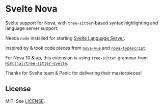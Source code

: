 # Svelte Nova

Svelte support for Nova, with `tree-sitter`-based syntax highlighting and
language server support.

Needs `node` installed for starting
[Svelte Language Server](https://github.com/sveltejs/language-tools/tree/master/packages/language-server).

Inspired by & took code pieces from
[`nova-vue`](https://github.com/tommasongr/nova-vue) and
[`nova-typescript`](https://github.com/apexskier/nova-typescript).

For Nova 10 & up, this extension is using `tree-sitter` grammar from
[`Himujjal/tree-sitter-svelte`](https://github.com/Himujjal/tree-sitter-svelte).

Thanks for Svelte team & Panic for delivering their masterpieces!

## License

MIT. See [LICENSE](LICENSE).
